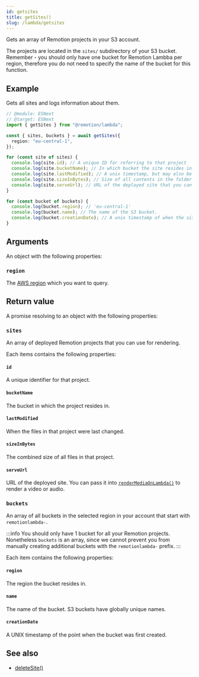 ```yaml
---
id: getsites
title: getSites()
slug: /lambda/getsites
---
```


Gets an array of Remotion projects in your S3 account.

The projects are located in the `sites/` subdirectory of your S3 bucket. Remember - you should only have one bucket for Remotion Lambba per region, therefore you do not need to specify the name of the bucket for this function.

## Example

Gets all sites and logs information about them.

```ts twoslash
// @module: ESNext
// @target: ESNext
import { getSites } from "@remotion/lambda";

const { sites, buckets } = await getSites({
  region: "eu-central-1",
});

for (const site of sites) {
  console.log(site.id); // A unique ID for referring to that project
  console.log(site.bucketName); // In which bucket the site resides in.
  console.log(site.lastModified); // A unix timestamp, but may also be null
  console.log(site.sizeInBytes); // Size of all contents in the folder
  console.log(site.serveUrl); // URL of the deployed site that you can pass to `renderMediaOnLambda()`
}

for (const bucket of buckets) {
  console.log(bucket.region); // 'eu-central-1'
  console.log(bucket.name); // The name of the S3 bucket.
  console.log(bucket.creationDate); // A unix timestamp of when the site was created.
}
```

## Arguments

An object with the following properties:

### `region`

The [AWS region](/docs/lambda/region-selection) which you want to query.

## Return value

A promise resolving to an object with the following properties:

### `sites`

An array of deployed Remotion projects that you can use for rendering.

Each items contains the following properties:

#### `id`

A unique identifier for that project.

#### `bucketName`

The bucket in which the project resides in.

#### `lastModified`

When the files in that project were last changed.

#### `sizeInBytes`

The combined size of all files in that project.

#### `serveUrl`

URL of the deployed site. You can pass it into [`renderMediaOnLambda()`](/docs/lambda/rendermediaonlambda) to render a video or audio.

### `buckets`

An array of all buckets in the selected region in your account that start with `remotionlambda-`.

:::info
You should only have 1 bucket for all your Remotion projects. Nonetheless `buckets` is an array, since we cannot prevent you from manually creating additional buckets with the `remotionlambda-` prefix.
:::

Each item contains the following properties:

#### `region`

The region the bucket resides in.

#### `name`

The name of the bucket. S3 buckets have globally unique names.

#### `creationDate`

A UNIX timestamp of the point when the bucket was first created.

## See also

- [deleteSite()](/docs/lambda/deletesite)
